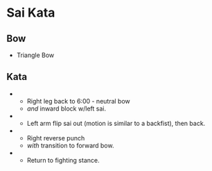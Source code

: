 # Sai Kata

## Bow
* Triangle Bow

## Kata
* * Right leg back to 6:00 - neutral bow
  * *and* inward block w/left sai.
* * Left arm flip sai out (motion is similar to a backfist), then back.
* * Right reverse punch 
  * *with* transition to forward bow.
* * Return to fighting stance.
